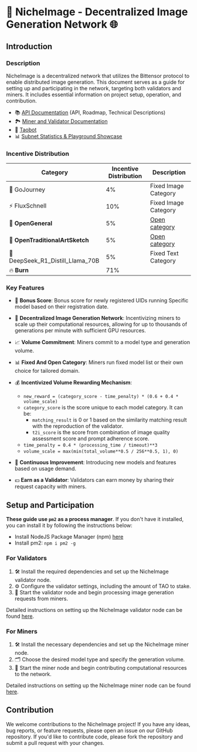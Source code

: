 

# 🎨 NicheImage - Decentralized Image Generation Network 🌐

## Introduction

### Description
NicheImage is a decentralized network that utilizes the Bittensor protocol to enable distributed image generation. This document serves as a guide for setting up and participating in the network, targeting both validators and miners. It includes essential information on project setup, operation, and contribution.

- 📚 [API Documentation](https://docs.nichetensor.com) (API, Roadmap, Technical Descriptions)
- 🏞️ [Miner and Validator Documentation](https://chestnut-radar-416.notion.site/SN23-SocialTensor-Docs-75202763e797465b88f4d395cb1a14ef)
- 🤖 [Taobot](https://interact.tao.bot/social-tensor)
- 📊 [Subnet Statistics & Playground Showcase](https://studio.nichetensor.com/)

### Incentive Distribution
| Category        | Incentive Distribution | Description                                                                                                        |
|-----------------|------------------------|--------------------------------------------------------------------------------------------------------------------|
| 🧭 GoJourney       | 4%                     | Fixed Image Category                                                                                        |
| ⚡ FluxSchnell | 10% | Fixed Image Category |
| 🧠 **OpenGeneral** | 5% | [Open category](/docs/open_category_reward_mechanism.md) |
| 🎨 **OpenTraditionalArtSketch** | 5% | [Open category](/docs/open_category_reward_mechanism.md) |
| 🐋 DeepSeek_R1_Distill_Llama_70B | 5% | Fixed Text Category |
| 🔥 **Burn** | 71% |  |

### Key Features
- 🎁  **Bonus Score**: Bonus score for newly registered UIDs running Specific model based on their registration date.

- 🚀 **Decentralized Image Generation Network**: Incentivizing miners to scale up their computational resources, allowing for up to thousands of generations per minute with sufficient GPU resources.
- 📈 **Volume Commitment**: Miners commit to a model type and generation volume.
- 📊 **Fixed And Open Category**: Miners run fixed model list or their own choice for tailored domain.
- 💰 **Incentivized Volume Rewarding Mechanism**: 
  - `new_reward = (category_score - time_penalty) * (0.6 + 0.4 * volume_scale)`
  - `category_score` is the score unique to each model category. It can be:
    - `matching_result` is 0 or 1 based on the similarity matching result with the reproduction of the validator.
    - `t2i_score` is the score from combination of image quality assessment score and prompt adherence score.
  - `time_penalty = 0.4 * (processing_time / timeout)**3`
  - `volume_scale = max(min(total_volume**0.5 / 256**0.5, 1), 0)`
- 🌟 **Continuous Improvement**: Introducing new models and features based on usage demand.
- 💵 **Earn as a Validator**: Validators can earn money by sharing their request capacity with miners.


## Setup and Participation

**These guide use `pm2` as a process manager**. If you don't have it installed, you can install it by following the instructions below:
- Install NodeJS Package Manager (npm) [here](https://nodejs.org/en/download/package-manager)
- Install pm2: `npm i pm2 -g`

### For Validators
1. 🛠️ Install the required dependencies and set up the NicheImage validator node.
2. ⚙️ Configure the validator settings, including the amount of TAO to stake.
3. 🚀 Start the validator node and begin processing image generation requests from miners.

Detailed instructions on setting up the NicheImage validator node can be found [here](docs/validator.md).

### For Miners
1. 🛠️ Install the necessary dependencies and set up the NicheImage miner node.
2. 🗂️ Choose the desired model type and specify the generation volume.
3. 🚀 Start the miner node and begin contributing computational resources to the network.

Detailed instructions on setting up the NicheImage miner node can be found [here](docs/miner.md).

## Contribution
We welcome contributions to the NicheImage project! If you have any ideas, bug reports, or feature requests, please open an issue on our GitHub repository. If you'd like to contribute code, please fork the repository and submit a pull request with your changes.

